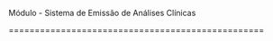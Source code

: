 Módulo - Sistema de Emissão de Análises Clínicas

=================================================

